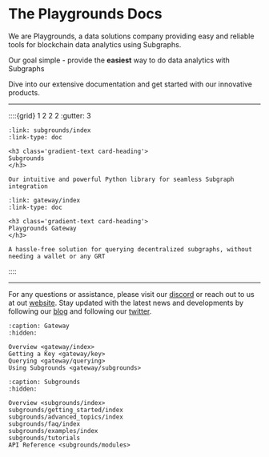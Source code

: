 # The Playgrounds Docs

We are Playgrounds, a data solutions company providing easy and reliable tools for blockchain data analytics using Subgraphs.

Our goal simple - provide the **easiest** way to do data analytics with Subgraphs

Dive into our extensive documentation and get started with our innovative products.

----

::::{grid} 1 2 2 2
:gutter: 3

```{grid-item-card}
:link: subgrounds/index
:link-type: doc

<h3 class='gradient-text card-heading'>
Subgrounds
</h3>

Our intuitive and powerful Python library for seamless Subgraph integration
```

```{grid-item-card}
:link: gateway/index
:link-type: doc

<h3 class='gradient-text card-heading'>
Playgrounds Gateway
</h3>

A hassle-free solution for querying decentralized subgraphs, without needing a wallet or any GRT
```

::::

----

For any questions or assistance, please visit our [discord](https://discord.gg/gMSSh5bjvk) or reach out to us at out [website](https://playgrounds.network/). Stay updated with the latest news and developments by following our [blog](https://playgrounds.network/blog) and following our [twitter](https://twitter.com/Playgrounds0x).


```{toctree}
:caption: Gateway
:hidden:

Overview <gateway/index>
Getting a Key <gateway/key>
Querying <gateway/querying>
Using Subgrounds <gateway/subgrounds>
```

```{toctree}
:caption: Subgrounds
:hidden:

Overview <subgrounds/index>
subgrounds/getting_started/index
subgrounds/advanced_topics/index
subgrounds/faq/index
subgrounds/examples/index
subgrounds/tutorials
API Reference <subgrounds/modules>
```

<!-- ```{toctree}
:caption: Development
:hidden:

contributing
``` -->
